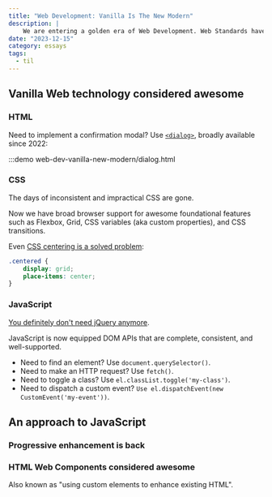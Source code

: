```yaml
---
title: "Web Development: Vanilla Is The New Modern"
description: |
    We are entering a golden era of Web Development. Web Standards have advanced so much that most tasks for building websites can be done with vanilla technology, ensuring greater durability and broader availability for users. In this post I recap some interesting ideas and principles floating out there.
date: "2023-12-15"
category: essays
tags:
  - til
---
```


## Vanilla Web technology considered awesome

### HTML

Need to implement a confirmation modal? Use [`<dialog>`](https://developer.mozilla.org/en-US/docs/Web/HTML/Element/dialog), broadly available since 2022:

:::demo web-dev-vanilla-new-modern/dialog.html

### CSS

The days of inconsistent and impractical CSS are gone.

Now we have broad browser support for awesome foundational features such as Flexbox, Grid, CSS variables (aka custom properties), and CSS transitions.

Even [CSS centering is a solved problem](https://moderncss.dev/complete-guide-to-centering-in-css/#xy-grid-solution):

```css
.centered {
    display: grid;
    place-items: center;
}
```

### JavaScript

[You definitely don't need jQuery anymore](https://youmightnotneedjquery.com/).

JavaScript is now equipped DOM APIs that are complete, consistent, and well-supported.

* Need to find an element? Use `document.querySelector()`.
* Need to make an HTTP request? Use `fetch()`.
* Need to toggle a class? Use `el.classList.toggle('my-class')`.
* Need to dispatch a custom event? `Use el.dispatchEvent(new CustomEvent('my-event'))`.

## An approach to JavaScript

### Progressive enhancement is back

### HTML Web Components considered awesome

Also known as "using custom elements to enhance existing HTML".
